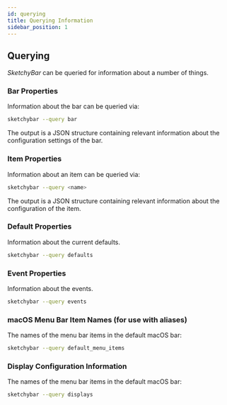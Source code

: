 ```yaml
---
id: querying
title: Querying Information
sidebar_position: 1
---
```

## Querying
*SketchyBar* can be queried for information about a number of things.
### Bar Properties
Information about the bar can be queried via:
```bash
sketchybar --query bar
```
The output is a JSON structure containing relevant information about the configuration settings of the bar.
### Item Properties
Information about an item can be queried via:
```bash
sketchybar --query <name>
```
The output is a JSON structure containing relevant information about the configuration of the item.
### Default Properties
Information about the current defaults.
```bash
sketchybar --query defaults
```
### Event Properties
Information about the events.
```bash
sketchybar --query events
```

### macOS Menu Bar Item Names (for use with aliases)
The names of the menu bar items in the default macOS bar:
```bash
sketchybar --query default_menu_items
```

### Display Configuration Information
The names of the menu bar items in the default macOS bar:
```bash
sketchybar --query displays
```
